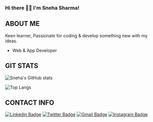 ### Hi there 👋🏻 I'm Sneha Sharma!

## ABOUT ME
Keen learner, Passionate for coding & develop something new with my ideas. 
- Web & App Developer


## GIT STATS
![Sneha's GitHub stats](https://github-readme-stats.vercel.app./api?username=Sneha2351&bg_color=30,e96443,904e95&title_color=fff&text_color=fff)

![Top Langs](https://github-readme.stats.vercel.app/api/top-langs/?username=Sneha2351&layout=compact&bg_color=30,e96443,904e95&title_color=fff&text_color=fff)

## CONTACT INFO
[![Linkedin Badge](https://img.shields.io/badge/-Linkedin-blue?style=plastic-square&logo=Linkedin&logoColor=white&link=https://www.linkedin.com/in/sneha-sharma-0b1877190/)](https://www.linkedin.com/in/sneha-sharma-0b1877190/)
[![Twitter Badge](https://img.shields.io/badge/-Twitter-1ca0f1?style=flat-square&labelColor=1ca0f1&logo=twitter&logoColor=white&link=https://twitter.com/SnehaSh33867594)](https://twitter.com/SnehaSh33867594)
[![Gmail Badge](https://img.shields.io/badge/-Gmail-c14438?style=flat-square&logo=Gmail&logoColor=white&link=mailto:ss3328421@gmail.com)](mailto:ss3328421@gmail.com)
[![Instagram Badge](https://img.shields.io/badge/-Instagram-blueviolet?style=plastic-square&logo=instagram&logoColor=white&link=https://instagram.com/sneha_2351/)](https://instagram.com/sneha_2351/)
